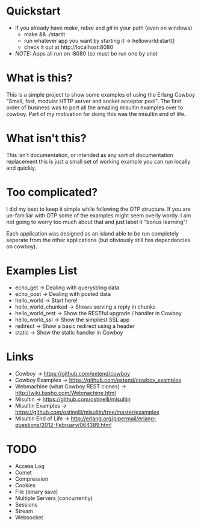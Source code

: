Quickstart
===============================================================================
* If you already have *make*, *rebar* and *git* in your path (even on windows)
    * make && ./startit
    * run whatever app you want by starting it -> helloworld:start()
    * check it out at http://localhost:8080
* *NOTE:* Apps all run on :8080 (so must be run one by one)

What is this?
===============================================================================
This is a simple project to show some examples of using the Erlang Cowboy 
"Small, fast, modular HTTP server and socket acceptor pool".  The first
order of business was to port all the amazing misultin examples over to 
cowboy.  Part of my motivation for doing this was the misultin end of 
life.

What isn't this? 
===============================================================================
This isn't documentation, or intended as any sort of documentation replacement
this is just a small set of working example you can run locally and quickly.

Too complicated?
===============================================================================
I did my best to keep it simple while following the OTP structure.  If you are 
un-familiar with OTP some of the examples might seem overly wordy.  I am not 
going to worry too much about that and just label it "bonus learning"! 

Each application was designed as an island able to be run completely seperate 
from the other applications (but obviously still has dependancies on cowboy).

Examples List
===============================================================================
* echo\_get -> Dealing with querystring data
* echo\_post -> Dealing with posted data
* hello\_world -> Start here! 
* hello\_world\_chunked -> Shows serving a reply in chunks
* hello\_world\_rest -> Show the RESTful upgrade / handler in Cowboy
* hello\_world\_ssl -> Show the simpliest SSL app
* redirect -> Show a basic redirect using a header
* static -> Show the static handler in Cowboy

Links
===============================================================================
* Cowboy -> https://github.com/extend/cowboy
* Cowboy Examples -> https://github.com/extend/cowboy_examples
* Webmachine (what Cowboy REST clones) -> http://wiki.basho.com/Webmachine.html
* Misultin -> https://github.com/ostinelli/misultin
* Misultin Examples -> 
  https://github.com/ostinelli/misultin/tree/master/examples
* Misultin End of Life -> 
  http://erlang.org/pipermail/erlang-questions/2012-February/064389.html

TODO
===============================================================================
* Access Log
* Comet
* Compression
* Cookies
* File (binary save)
* Multiple Servers (concurrently)
* Sessions
* Stream
* Websocket
